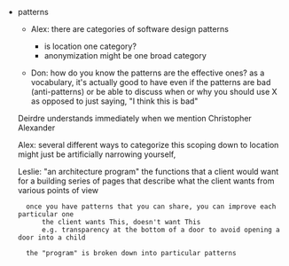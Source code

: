 * patterns
    * Alex: there are categories of software design patterns
		* is location one category?
		* anonymization might be one broad category

    * Don: how do you know the patterns are the effective ones?
		as a vocabulary, it's actually good to have even if the patterns are bad (anti-patterns) or be able to discuss when or why you should use X
		as opposed to just saying, "I think this is bad"
		
	Deirdre understands immediately when we mention Christopher Alexander
	
	Alex: several different ways to categorize this
		scoping down to location might just be artificially narrowing yourself, 
	
	Leslie: "an architecture program" the functions that a client would want for a building
		series of pages that describe what the client wants from various points of view
		
		once you have patterns that you can share, you can improve each particular one
			the client wants This, doesn't want This
			e.g. transparency at the bottom of a door to avoid opening a door into a child
			
		the "program" is broken down into particular patterns
